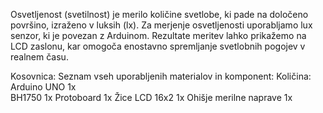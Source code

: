 Osvetljenost (svetilnost) je merilo količine svetlobe, ki pade na določeno površino, izraženo v luksih (lx). Za merjenje osvetljenosti uporabljamo lux senzor, ki je povezan z Arduinom. Rezultate meritev lahko prikažemo na LCD zaslonu, kar omogoča enostavno spremljanje svetlobnih pogojev v realnem času.

Kosovnica:
Seznam vseh uporabljenih materialov in komponent:	Količina:
Arduino UNO	1x	
BH1750	1x
Protoboard	1x
Žice
LCD 16x2	1x
Ohišje merilne naprave	1x
